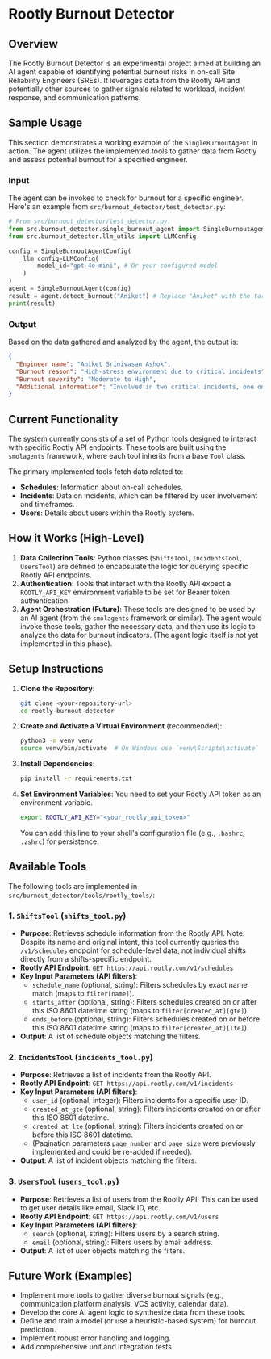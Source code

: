 # Rootly Burnout Detector

## Overview

The Rootly Burnout Detector is an experimental project aimed at building an AI agent capable of identifying potential burnout risks in on-call Site Reliability Engineers (SREs). It leverages data from the Rootly API and potentially other sources to gather signals related to workload, incident response, and communication patterns.

## Sample Usage

This section demonstrates a working example of the `SingleBurnoutAgent` in action. The agent utilizes the implemented tools to gather data from Rootly and assess potential burnout for a specified engineer.

### Input

The agent can be invoked to check for burnout for a specific engineer. Here's an example from `src/burnout_detector/test_detector.py`:

```python
# From src/burnout_detector/test_detector.py:
from src.burnout_detector.single_burnout_agent import SingleBurnoutAgent, SingleBurnoutAgentConfig
from src.burnout_detector.llm_utils import LLMConfig

config = SingleBurnoutAgentConfig(
    llm_config=LLMConfig(
        model_id="gpt-4o-mini", # Or your configured model
    )
)
agent = SingleBurnoutAgent(config)
result = agent.detect_burnout("Aniket") # Replace "Aniket" with the target engineer's name/ID
print(result)
```

### Output

Based on the data gathered and analyzed by the agent, the output is:

```json
{
  "Engineer name": "Aniket Srinivasan Ashok",
  "Burnout reason": "High-stress environment due to critical incidents",
  "Burnout severity": "Moderate to High",
  "Additional information": "Involved in two critical incidents, one ongoing."
}
```

## Current Functionality

The system currently consists of a set of Python tools designed to interact with specific Rootly API endpoints. These tools are built using the `smolagents` framework, where each tool inherits from a base `Tool` class.

The primary implemented tools fetch data related to:
*   **Schedules**: Information about on-call schedules.
*   **Incidents**: Data on incidents, which can be filtered by user involvement and timeframes.
*   **Users**: Details about users within the Rootly system.

## How it Works (High-Level)

1.  **Data Collection Tools**: Python classes (`ShiftsTool`, `IncidentsTool`, `UsersTool`) are defined to encapsulate the logic for querying specific Rootly API endpoints.
2.  **Authentication**: Tools that interact with the Rootly API expect a `ROOTLY_API_KEY` environment variable to be set for Bearer token authentication.
3.  **Agent Orchestration (Future)**: These tools are designed to be used by an AI agent (from the `smolagents` framework or similar). The agent would invoke these tools, gather the necessary data, and then use its logic to analyze the data for burnout indicators. (The agent logic itself is not yet implemented in this phase).

## Setup Instructions

1.  **Clone the Repository**:
    ```bash
    git clone <your-repository-url>
    cd rootly-burnout-detector
    ```

2.  **Create and Activate a Virtual Environment** (recommended):
    ```bash
    python3 -m venv venv
    source venv/bin/activate  # On Windows use `venv\Scripts\activate`
    ```

3.  **Install Dependencies**:
    ```bash
    pip install -r requirements.txt
    ```

4.  **Set Environment Variables**:
    You need to set your Rootly API token as an environment variable.
    ```bash
    export ROOTLY_API_KEY="<your_rootly_api_token>"
    ```
    You can add this line to your shell's configuration file (e.g., `.bashrc`, `.zshrc`) for persistence.

## Available Tools

The following tools are implemented in `src/burnout_detector/tools/rootly_tools/`:

### 1. `ShiftsTool` (`shifts_tool.py`)
*   **Purpose**: Retrieves schedule information from the Rootly API. Note: Despite its name and original intent, this tool currently queries the `/v1/schedules` endpoint for schedule-level data, not individual shifts directly from a shifts-specific endpoint.
*   **Rootly API Endpoint**: `GET https://api.rootly.com/v1/schedules`
*   **Key Input Parameters (API filters)**:
    *   `schedule_name` (optional, string): Filters schedules by exact name match (maps to `filter[name]`).
    *   `starts_after` (optional, string): Filters schedules created on or after this ISO 8601 datetime string (maps to `filter[created_at][gte]`).
    *   `ends_before` (optional, string): Filters schedules created on or before this ISO 8601 datetime string (maps to `filter[created_at][lte]`).
*   **Output**: A list of schedule objects matching the filters.

### 2. `IncidentsTool` (`incidents_tool.py`)
*   **Purpose**: Retrieves a list of incidents from the Rootly API.
*   **Rootly API Endpoint**: `GET https://api.rootly.com/v1/incidents`
*   **Key Input Parameters (API filters)**:
    *   `user_id` (optional, integer): Filters incidents for a specific user ID.
    *   `created_at_gte` (optional, string): Filters incidents created on or after this ISO 8601 datetime.
    *   `created_at_lte` (optional, string): Filters incidents created on or before this ISO 8601 datetime.
    *   (Pagination parameters `page_number` and `page_size` were previously implemented and could be re-added if needed).
*   **Output**: A list of incident objects matching the filters.

### 3. `UsersTool` (`users_tool.py`)
*   **Purpose**: Retrieves a list of users from the Rootly API. This can be used to get user details like email, Slack ID, etc.
*   **Rootly API Endpoint**: `GET https://api.rootly.com/v1/users`
*   **Key Input Parameters (API filters)**:
    *   `search` (optional, string): Filters users by a search string.
    *   `email` (optional, string): Filters users by email address.
*   **Output**: A list of user objects matching the filters.

## Future Work (Examples)

*   Implement more tools to gather diverse burnout signals (e.g., communication platform analysis, VCS activity, calendar data).
*   Develop the core AI agent logic to synthesize data from these tools.
*   Define and train a model (or use a heuristic-based system) for burnout prediction.
*   Implement robust error handling and logging.
*   Add comprehensive unit and integration tests.

